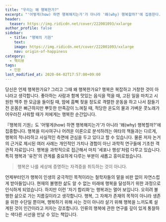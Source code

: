 ```yaml
---
title: "우리는 왜 행복한가?"
excerpt: "'어떻게(how) 하면 행복해지는가'가 아니라 '왜(why) 행복할까?'에 집중한다. 행복을 미사여구나 어려운 이론으로 분석하려는 여타의 책들과는 다르게, 행복의 적나라하고 사실적인 측면에 관심을 두고 있다고 할 수 있다."
header:
  teaser: https://img.ridicdn.net/cover/222001093/xxlarge
author_profile: false
sidebar:
  - title: "행복의 기원"
    text:
    image: https://img.ridicdn.net/cover/222001093/xxlarge
    nav: origin-of-happiness
category:
  - 책리뷰
tags:
  - 인문
last_modified_at: 2020-04-02T17:57:00+09:00
---
```


당신은 언제 행복한가요? 그리고 그때 왜 행복한가요? 행복은 복잡하고 거창한 것이 아니라고 생각합니다. 좋아하는 사람과 함께 맛있는 음식을 먹을 때, 고된 일을 마치고 시원한 맥주 한 모금을 들이킬 때, 땀에 흠뻑 젖을 정도로 격렬한 운동을 하고 나서 잠들기 전 온몸은 뻐근하지만 뿌듯한 만족감이 느껴질 때, 적당한 온도의 물과 가벼운 콧노래가 어우러진 샤워할 때가 저에게는 행복한 순간입니다. 

『행복의 기원』도 '어떻게(how) 하면 행복해지는가'가 아니라 '왜(why) 행복할까?'에 집중합니다. 행복을 미사여구나 어려운 이론으로 분석하려는 여타의 책들과는 다르게, 행복의 적나라하고 사실적인 측면에 관심을 두고 있다고 할 수 있습니다. 물론 저자 논거의 근거로 제시된 여러 사례는 개인적인 가치나 경험이 아닌 과학적 연구들에 기초한 객관적 자료입니다. 행복을 과학적으로 접근해서 마치 '세포나 행성'처럼 다루고 있습니다. 특히 행복과 '유전'의 관계를 중요하게 다루는 부분이 새롭고 흥미로웠습니다.

> 행복은 나를 세상에 증명하는 자격증을 취득하는 것이 아니다.

언제부터인가 행복이 인생의 궁극적인 목적이라는 철학자들의 말을 비판 없이 자연스럽게 받아들입니다. 현재의 불행한 삶도 알 수 없는 미래에 행복을 달성하기 위한 과정으로 인식하게 되었습니다. 하지만 이런 '자기 합리화'는 행복과는 멀어 보입니다. 오히려 불행한 삶으로 가는 지름길이라고 생각합니다. 행복, 그 자체가 존재의 목적이 아니라 생존을 위한 수단일 뿐이며, 행복하기 위해 사는 것이 아니라 살기 위해 행복을 느끼도록 설계된 것이 인간이라고 저자는 강조합니다. 인류의 행복에 관한 연구를 깊이 있게 통찰하는 색다른 시선을 만날 수 있는 책입니다.